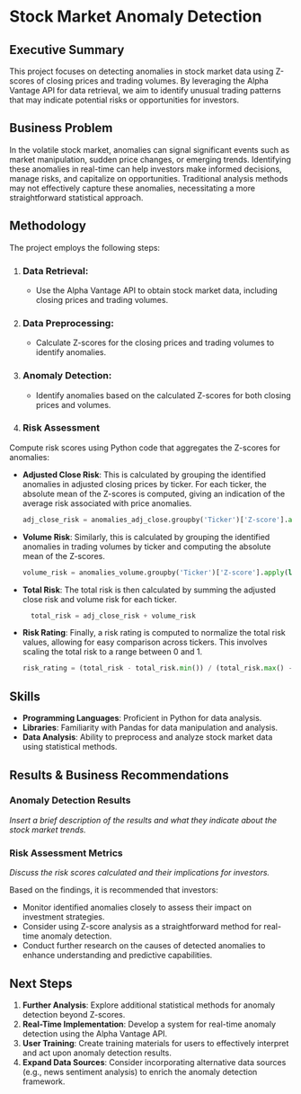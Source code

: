 # Stock Market Anomaly Detection

## Executive Summary

This project focuses on detecting anomalies in stock market data using Z-scores of closing prices and trading volumes. By leveraging the Alpha Vantage API for data retrieval, we aim to identify unusual trading patterns that may indicate potential risks or opportunities for investors.

## Business Problem

In the volatile stock market, anomalies can signal significant events such as market manipulation, sudden price changes, or emerging trends. Identifying these anomalies in real-time can help investors make informed decisions, manage risks, and capitalize on opportunities. Traditional analysis methods may not effectively capture these anomalies, necessitating a more straightforward statistical approach.

## Methodology

The project employs the following steps:

1. ### **Data Retrieval**:
   - Use the Alpha Vantage API to obtain stock market data, including closing prices and trading volumes.

2. ### **Data Preprocessing**:
   - Calculate Z-scores for the closing prices and trading volumes to identify anomalies.

3. ### **Anomaly Detection**:
   - Identify anomalies based on the calculated Z-scores for both closing prices and volumes.

4. ### **Risk Assessment**

Compute risk scores using Python code that aggregates the Z-scores for anomalies:

- **Adjusted Close Risk**: This is calculated by grouping the identified anomalies in adjusted closing prices by ticker. For each ticker, the absolute mean of the Z-scores is computed, giving an indication of the average risk associated with price anomalies.

  ```python
  adj_close_risk = anomalies_adj_close.groupby('Ticker')['Z-score'].apply(lambda x: abs(x).mean())
  ```
  
- **Volume Risk**: Similarly, this is calculated by grouping the identified anomalies in trading volumes by ticker and computing the absolute mean of the Z-scores.

   ```python
   volume_risk = anomalies_volume.groupby('Ticker')['Z-score'].apply(lambda x: abs(x).mean())
   ```
   
- **Total Risk**: The total risk is then calculated by summing the adjusted close risk and volume risk for each ticker.
    ```python
      total_risk = adj_close_risk + volume_risk
    ```
    
- **Risk Rating**: Finally, a risk rating is computed to normalize the total risk values, allowing for easy comparison across tickers. This involves scaling the total risk to a range between 0 and 1.
   ```python
   risk_rating = (total_risk - total_risk.min()) / (total_risk.max() - total_risk.min())
   ```


## Skills

- **Programming Languages**: Proficient in Python for data analysis.
- **Libraries**: Familiarity with Pandas for data manipulation and analysis.
- **Data Analysis**: Ability to preprocess and analyze stock market data using statistical methods.

## Results & Business Recommendations

### Anomaly Detection Results

*Insert a brief description of the results and what they indicate about the stock market trends.*

### Risk Assessment Metrics

*Discuss the risk scores calculated and their implications for investors.*

Based on the findings, it is recommended that investors:

- Monitor identified anomalies closely to assess their impact on investment strategies.
- Consider using Z-score analysis as a straightforward method for real-time anomaly detection.
- Conduct further research on the causes of detected anomalies to enhance understanding and predictive capabilities.

## Next Steps

1. **Further Analysis**: Explore additional statistical methods for anomaly detection beyond Z-scores.
2. **Real-Time Implementation**: Develop a system for real-time anomaly detection using the Alpha Vantage API.
3. **User Training**: Create training materials for users to effectively interpret and act upon anomaly detection results.
4. **Expand Data Sources**: Consider incorporating alternative data sources (e.g., news sentiment analysis) to enrich the anomaly detection framework.

